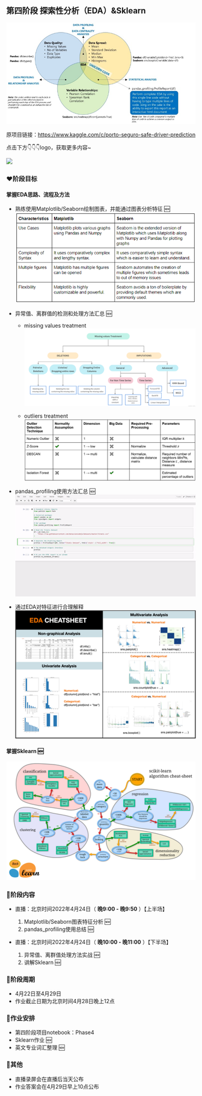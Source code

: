 ## 第四阶段 探索性分析（EDA）&Sklearn

![输入图片说明](../../pic/eda-cycle.jpg)

原项目链接：https://www.kaggle.com/c/porto-seguro-safe-driver-prediction

点击下方👇👇👇logo，获取更多内容~

<a href='https://mp.weixin.qq.com/mp/appmsgalbum?__biz=Mzg2OTU4NzI3NQ==&action=getalbum&album_id=1764511202329624577#wechat_redirect'> 
<img src='https://gitee.com/gzjzg/WhaleDataScienceProject/raw/master/pic/project_logo.jpg'/></a>

### ❤️阶段目标

#### 掌握EDA思路、流程及方法

- 熟练使用Matplotlib/Seaborn绘制图表，并能通过图表分析特征 🆕
![输入图片说明](../../pic/MatVSSea.png)
- 异常值、离群值的检测和处理方法汇总 🆕
    - missing values treatment
    ![输入图片说明](../../pic/missingvalue.png)

    - outliers treatment
    ![输入图片说明](../../pic/outlier.png)

- pandas_profiling使用方法汇总 🆕
![pandas_profiling](../../pic/pandas_profiling.gif)

- 通过EDA对特征进行合理解释 
![输入图片说明](../../pic/eda.png)

#### 掌握Sklearn 🆕

![输入图片说明](../../pic/sklearn.png)
    

 
### 💛阶段内容   

- 直播：北京时间2022年4月24日（ **晚9:00 - 晚9:50** ）【上半场】 
    1. Matplotlib/Seaborn图表特征分析 🆕
    2. pandas_profiling使用总结 🆕


- 直播：北京时间2022年4月24日（ **晚10:00 - 晚11:00** ）【下半场】
    1. 异常值、离群值处理方法实战 🆕
    2. 讲解Sklearn 🆕

### 💚阶段周期


- 4月22日至4月29日
- 作业截止日期为北京时间4月28日晚上12点


### 💙作业安排


- 第四阶段项目notebook：Phase4
- Sklearn作业 🆕
- 英文专业词汇整理 🆕


### 💜其他


- 直播录屏会在直播后当天公布
- 作业答案会在4月29日早上10点公布
